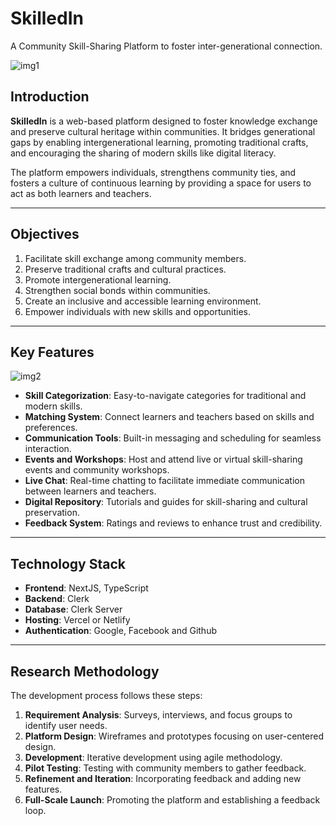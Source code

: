 # **SkilledIn**  
A Community Skill-Sharing Platform to foster inter-generational connection.

![img1](https://github.com/user-attachments/assets/ddac46a7-2a9c-4b6d-bef6-199d375dbcb3)

## **Introduction**
**SkilledIn** is a web-based platform designed to foster knowledge exchange and preserve cultural heritage within communities. It bridges generational gaps by enabling intergenerational learning, promoting traditional crafts, and encouraging the sharing of modern skills like digital literacy.  

The platform empowers individuals, strengthens community ties, and fosters a culture of continuous learning by providing a space for users to act as both learners and teachers.

---

## **Objectives**
1. Facilitate skill exchange among community members.  
2. Preserve traditional crafts and cultural practices.  
3. Promote intergenerational learning.  
4. Strengthen social bonds within communities.  
5. Create an inclusive and accessible learning environment.  
6. Empower individuals with new skills and opportunities.  

---

## **Key Features**

![img2](https://github.com/user-attachments/assets/b7ca4ab9-128b-4249-8c24-e6bac48038e6)

- **Skill Categorization**: Easy-to-navigate categories for traditional and modern skills.  
- **Matching System**: Connect learners and teachers based on skills and preferences.  
- **Communication Tools**: Built-in messaging and scheduling for seamless interaction.
- **Events and Workshops**: Host and attend live or virtual skill-sharing events and community workshops.
- **Live Chat**: Real-time chatting to facilitate immediate communication between learners and teachers.
- **Digital Repository**: Tutorials and guides for skill-sharing and cultural preservation.  
- **Feedback System**: Ratings and reviews to enhance trust and credibility.  

---

## **Technology Stack**
- **Frontend**: NextJS, TypeScript 
- **Backend**: Clerk  
- **Database**: Clerk Server  
- **Hosting**: Vercel or Netlify  
- **Authentication**: Google, Facebook and Github 

---

## **Research Methodology**
The development process follows these steps:  
1. **Requirement Analysis**: Surveys, interviews, and focus groups to identify user needs.  
2. **Platform Design**: Wireframes and prototypes focusing on user-centered design.  
3. **Development**: Iterative development using agile methodology.  
4. **Pilot Testing**: Testing with community members to gather feedback.  
5. **Refinement and Iteration**: Incorporating feedback and adding new features.  
6. **Full-Scale Launch**: Promoting the platform and establishing a feedback loop.   

